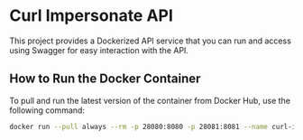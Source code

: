 # Curl Impersonate API

This project provides a Dockerized API service that you can run and access using Swagger for easy interaction with the API.

## How to Run the Docker Container

To pull and run the latest version of the container from Docker Hub, use the following command:

```bash
docker run --pull always --rm -p 28080:8080 -p 28081:8081 --name curl-impersonate-api mikeon/curl-impersonate-api:latest
